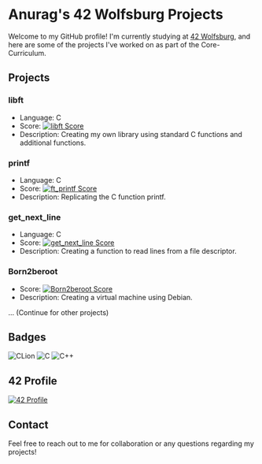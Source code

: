 # Anurag's 42 Wolfsburg Projects

Welcome to my GitHub profile! I'm currently studying at [42 Wolfsburg](https://42wolfsburg.de/), and here are some of the projects I've worked on as part of the Core-Curriculum.

## Projects

### libft
- Language: C
- Score: [![libft Score](https://badge42.vercel.app/api/v2/clcm1oigm00110fmeb8uvag2t/project/2911796)](https://github.com/JaeSeoKim/badge42)
- Description: Creating my own library using standard C functions and additional functions.

### printf
- Language: C
- Score: [![ft_printf Score](https://badge42.vercel.app/api/v2/clcm1oigm00110fmeb8uvag2t/project/2923993)](https://github.com/JaeSeoKim/badge42)
- Description: Replicating the C function printf.

### get_next_line
- Language: C
- Score: [![get_next_line Score](https://badge42.vercel.app/api/v2/clcm1oigm00110fmeb8uvag2t/project/2923738)](https://github.com/JaeSeoKim/badge42)
- Description: Creating a function to read lines from a file descriptor.

### Born2beroot
- Score: [![Born2beroot Score](https://badge42.vercel.app/api/v2/clcm1oigm00110fmeb8uvag2t/project/2923729)](https://github.com/JaeSeoKim/badge42)
- Description: Creating a virtual machine using Debian.

... (Continue for other projects)

## Badges

![CLion](https://img.shields.io/badge/CLion-000000?style=for-the-badge&logo=clion&logoColor=white)
![C](https://img.shields.io/badge/C-00599C?style=for-the-badge&logo=c&logoColor=white)
![C++](https://img.shields.io/badge/C%2B%2B-00599C?style=for-the-badge&logo=c%2B%2B&logoColor=white)

## 42 Profile

[![42 Profile](https://badge42.vercel.app/api/v2/clcm1oigm00110fmeb8uvag2t/stats?cursusId=21&coalitionId=355)](https://github.com/JaeSeoKim/badge42)

## Contact

Feel free to reach out to me for collaboration or any questions regarding my projects!
